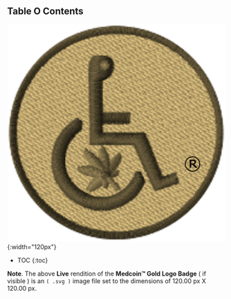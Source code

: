 ## Table O Contents

![Medcoin™ Gold Logo Badge](../assets/img/svg/MMINAIL-Medcoin-Logo-Badge-Stitch-Circle-Trnsp-Gold-fede93-543-x-543.svg){:width="120px"}

- TOC
{:toc}

**Note**. The above **Live** rendition of the **Medcoin™ Gold Logo Badge** ( if visible ) is an `( .svg )` image file set to the dimensions of 120.00 px X 120.00 px.
